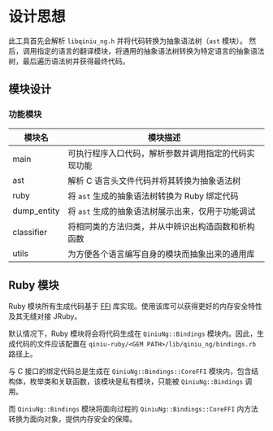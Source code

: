 # 设计思想

此工具首先会解析 `libqiniu_ng.h` 并将代码转换为抽象语法树（`ast` 模块）。
然后，调用指定的语言的翻译模块，将通用的抽象语法树转换为特定语言的抽象语法树，最后遍历语法树并获得最终代码。

## 模块设计

### 功能模块

| 模块名                                                       | 模块描述                                                     |
| ------------------------------------------------------------ | ------------------------------------------------------------ |
| main                          | 可执行程序入口代码，解析参数并调用指定的代码实现功能 |
| ast                           | 解析 C 语言头文件代码并将其转换为抽象语法树 |
| ruby                          | 将 `ast` 生成的抽象语法树转换为 Ruby 绑定代码 |
| dump_entity                   | 将 `ast` 生成的抽象语法树展示出来，仅用于功能调试 |
| classifier                    | 将相同类的方法归类，并从中辨识出构造函数和析构函数 |
| utils                         | 为方便各个语言编写自身的模块而抽象出来的通用库 |

## Ruby 模块

Ruby 模块所有生成代码基于 [FFI](https://rubygems.org/gems/ffi) 库实现。使用该库可以获得更好的内存安全特性及其无缝对接 JRuby。

默认情况下，Ruby 模块将会将代码生成在 `QiniuNg::Bindings` 模块内。因此，生成代码的文件应该配置在 `qiniu-ruby/<GEM PATH>/lib/qiniu_ng/bindings.rb` 路径上。

与 C 接口的绑定代码总是生成在 `QiniuNg::Bindings::CoreFFI` 模块内，包含结构体，枚举类和关联函数，该模块是私有模块，只能被 `QiniuNg::Bindings` 调用。

而 `QiniuNg::Bindings` 模块将面向过程的 `QiniuNg::Bindings::CoreFFI` 内方法转换为面向对象，提供内存安全的保障。
